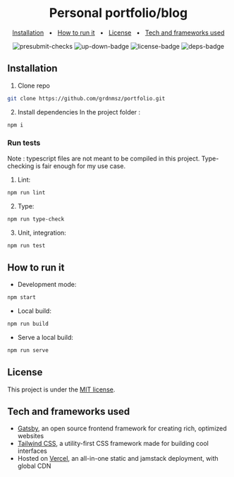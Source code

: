 <h1 align="center">Personal portfolio/blog</h1>

<p align="center">
    <a href="#installation">Installation</a>
    &nbsp; • &nbsp;
    <a href="#how-to-run-it">How to run it</a>
    &nbsp; • &nbsp;
    <a href="#license">License</a>
    &nbsp; • &nbsp;
    <a href="#tech-and-frameworks-used">Tech and frameworks used</a>
</p>

<p align="center">
  <img src="https://github.com/grdnmsz/portfolio/actions/workflows/checks.yml/badge.svg" alt="presubmit-checks" />
  <img src="https://img.shields.io/website-up-down-green-red/https/gordonmes.dev.svg?label=gordonmes.dev" alt="up-down-badge"/>
  <img src="https://img.shields.io/github/license/grdnmsz/portfolio" alt="license-badge">
  <img src="https://badges.depfu.com/badges/cd7c0211dda141c2ffb2658d1e9c5d9c/count.svg" alt="deps-badge" />
</p>

## Installation

1. Clone repo

```bash
git clone https://github.com/grdnmsz/portfolio.git
```

2. Install dependencies
   In the project folder :

```bash
npm i
```

### Run tests

Note : typescript files are not meant to be compiled in this project. Type-checking is fair enough for my use case.

1. Lint:

```bash
npm run lint
```

2. Type:

```bash
npm run type-check
```

3. Unit, integration:

```bash
npm run test
```

## How to run it

- Development mode:

```bash
npm start
```

- Local build:

```bash
npm run build
```

- Serve a local build:

```bash
npm run serve
```

## License

This project is under the [MIT license](https://github.com/grdnmsz/portfolio/blob/master/LICENSE).

## Tech and frameworks used

- [Gatsby](https://www.gatsbyjs.com/), an open source frontend framework for creating rich, optimized websites
- [Tailwind CSS](https://tailwindcss.com/), a utility-first CSS framework made for building cool interfaces
- Hosted on [Vercel](https://vercel.com), an all-in-one static and jamstack deployment, with global CDN
